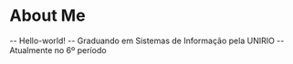 # About Me
-- Hello-world! 
-- Graduando em Sistemas de Informação pela UNIRIO 
-- Atualmente no 6º período 
<!-- -- Front-end web Developer -->
